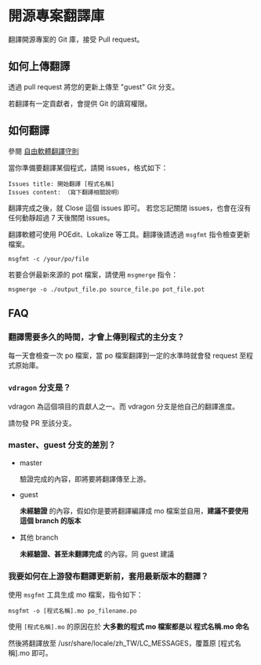# 開源專案翻譯庫
翻譯開源專案的 Git 庫，接受 Pull request。
## 如何上傳翻譯
透過 pull request 將您的更新上傳至 "guest" Git 分支。

若翻譯有一定貢獻者，會提供 Git 的讀寫權限。
## 如何翻譯
參閱 [自由軟體翻譯守則](https://docs.google.com/document/d/1Zs4CS_ZjN-imnImq4aEsiVYih8zkIkVZTSQim13_kYg)

當你準備要翻譯某個程式，請開 issues，格式如下：

```
Issues title: 開始翻譯 [程式名稱]
Issues content: （寫下翻譯相關說明）
```

翻譯完成之後，就 Close 這個 issues 即可。
若您忘記關閉 issues，也會在沒有任何動靜超過 7 天後關閉 issues。

翻譯軟體可使用 POEdit、Lokalize 等工具。翻譯後請透過 `msgfmt` 指令檢查更新檔案。
```
msgfmt -c /your/po/file
```

若要合併最新來源的 pot 檔案，請使用 `msgmerge` 指令：
```
msgmerge -o ./output_file.po source_file.po pot_file.pot
```
## FAQ
### 翻譯需要多久的時間，才會上傳到程式的主分支？
每一天會檢查一次 po 檔案，當 po 檔案翻譯到一定的水準時就會發 request 至程式原始庫。

### `vdragon` 分支是？
vdragon 為這個項目的貢獻人之一。而 vdragon 分支是他自己的翻譯進度。

請勿發 PR 至該分支。

### master、guest 分支的差別？
- master

  驗證完成的內容，即將要將翻譯傳至上游。

- guest

  **未經驗證** 的內容，假如你是要將翻譯編譯成 mo 檔案並自用，**建議不要使用這個 branch 的版本**

- 其他 branch

  **未經驗證、甚至未翻譯完成** 的內容。同 guest 建議


### 我要如何在上游發布翻譯更新前，套用最新版本的翻譯？
使用 `msgfmt` 工具生成 mo 檔案，指令如下：
```
msgfmt -o [程式名稱].mo po_filename.po
```

使用 `[程式名稱].mo` 的原因在於 **大多數的程式 mo 檔案都是以 程式名稱.mo 命名**

然後將翻譯放至 /usr/share/locale/zh_TW/LC_MESSAGES，覆蓋原 [程式名稱].mo 即可。
